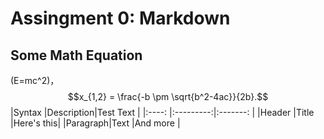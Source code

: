 # Assingment 0: Markdown
## Some Math Equation
\(E=mc^2\)，$$x_{1,2} = \frac{-b \pm \sqrt{b^2-4ac}}{2b}.$$
|Syntax   |Description|Test Text  |
|:----:   |:---------:|:-------:  |
|Header   |Title      |Here's this|
|Paragraph|Text       |And more   |
